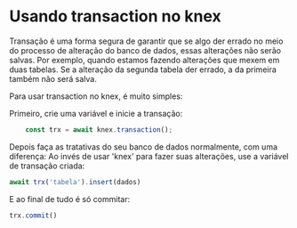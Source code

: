 # Usando transaction no knex

Transação é uma forma segura de garantir que se algo der errado no meio do processo de alteração do banco de dados, essas alterações não serão salvas.
Por exemplo, quando estamos fazendo alterações que mexem em duas tabelas. Se a alteração da segunda tabela der errado, a da primeira também não será salva.

Para usar transaction no knex, é muito simples:

Primeiro, crie uma variável e inicie a transação:
~~~js
    const trx = await knex.transaction();
~~~

Depois faça as tratativas do seu banco de dados normalmente, com uma diferença: Ao invés de usar 'knex' para fazer suas alterações, use a variável de transação criada:
~~~js
await trx('tabela').insert(dados)
~~~

E ao final de tudo é só commitar:
~~~js
trx.commit()
~~~